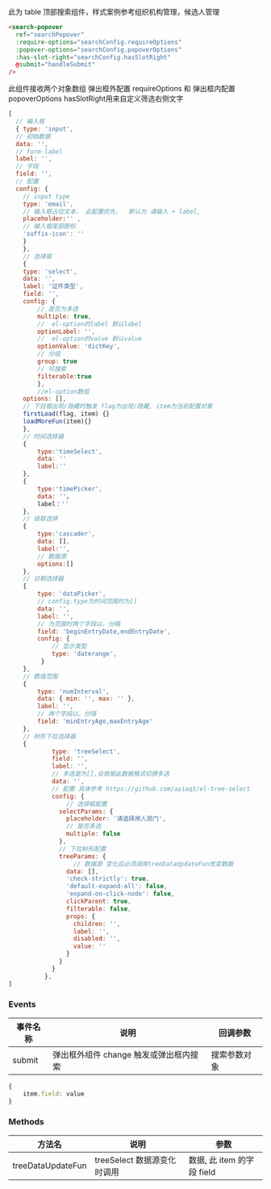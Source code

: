 此为 table 顶部搜索组件，样式案例参考组织机构管理，候选人管理

```html
<search-popover
  ref="searchPopover"
  :require-options="searchConfig.requireOptions"
  :popover-options="searchConfig.popoverOptions"
  :has-slot-right="searchConfig.hasSlotRight"
  @submit="handleSubmit"
/>
```

此组件接收两个对象数组 弹出框外配置 requireOptions 和 弹出框内配置 popoverOptions
hasSlotRight用来自定义筛选右侧文字

```js
[
  // 输入框
  { type: 'input',
  // 初始数据
  data: '',
  // form-label
  label: '',
  // 字段
  field: '',
  // 配置
  config: {
    // input type
    type: 'email',
    // 输入框占位文本， 此配置优先，  默认为 请输入 + label,
    placeholder:'' ,
    // 输入框尾部图标
    'suffix-icon': ''
    }
    },
    // 选择框
    {
    type: 'select',
    data: '',
    label: '证件类型',
    field: '',
    config: {
        // 是否为多选
        multiple: true,
        //  el-option的label 默认label
        optionLabel: '',
        //  el-option的value 默认value
        optionValue: 'dictKey',
        // 分组
        group: true
        // 可搜索
        filterable:true
        },
        //el-option数组
    options: [],
    // 下拉框出现/隐藏时触发 flag为出现/隐藏, item为当前配置对象
    firstLoad(flag, item) {}
    loadMoreFun(item){}
    },
    // 时间选择器
    {
        type:'timeSelect',
        data: ''
        label:''
    },
    {
        type:'timePicker',
        data: ''，
        label：''
    },
    // 级联选择
    {
        type:'cascader',
        data: [],
        label:'',
        // 数据源
        options:[]
    },
    // 日期选择器
    {
        type: 'dataPicker',
        // config.type为时间范围时为[]
        data: '',
        label: '',
        // 为范围时两个字段以，分隔
        field: 'beginEntryDate,endEntryDate',
        config: {
            // 显示类型
            type: 'daterange',
         }
    },
    // 数值范围
    {
        type: 'numInterval',
        data: { min: '', max: '' },
        label: '',
        // 两个字段以，分隔
        field: 'minEntryAge,maxEntryAge'
    },
    // 树形下拉选择器
    {
            type: 'treeSelect',
            field: '',
            label: '',
            // 多选是为[],会依据此数据格式切换多选
            data: '',
            // 配置 具体参考 https://github.com/ayiaq1/el-tree-select
            config: {
                // 选择框配置
              selectParams: {
                placeholder: '请选择用人部门',
                // 是否多选
                multiple: false
              },
              // 下拉树形配置
              treeParams: {
                  // 数据源 变化后必须调用treeDataUpdateFun改变数据
                data: [],
                'check-strictly': true,
                'default-expand-all': false,
                'expand-on-click-node': false,
                clickParent: true,
                filterable: false,
                props: {
                  children: '',
                  label: '',
                  disabled: '',
                  value: ''
                }
              }
            }
          },
]
```

### Events

| 事件名称 | 说明                                   | 回调参数     |
| -------- | -------------------------------------- | ------------ |
| submit   | 弹出框外组件 change 触发或弹出框内搜索 | 搜索参数对象 |

```js
{
    item.field: value
}
```

### Methods

| 方法名            | 说明                        | 参数                       |
| ----------------- | --------------------------- | -------------------------- |
| treeDataUpdateFun | treeSelect 数据源变化时调用 | 数据, 此 item 的字段 field |
